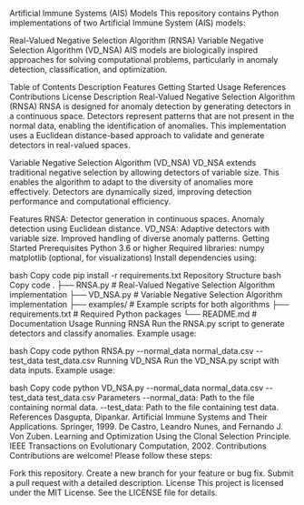Artificial Immune Systems (AIS) Models
This repository contains Python implementations of two Artificial Immune System (AIS) models:

Real-Valued Negative Selection Algorithm (RNSA)
Variable Negative Selection Algorithm (VD_NSA)
AIS models are biologically inspired approaches for solving computational problems, particularly in anomaly detection, classification, and optimization.

Table of Contents
Description
Features
Getting Started
Usage
References
Contributions
License
Description
Real-Valued Negative Selection Algorithm (RNSA)
RNSA is designed for anomaly detection by generating detectors in a continuous space. Detectors represent patterns that are not present in the normal data, enabling the identification of anomalies. This implementation uses a Euclidean distance-based approach to validate and generate detectors in real-valued spaces.

Variable Negative Selection Algorithm (VD_NSA)
VD_NSA extends traditional negative selection by allowing detectors of variable size. This enables the algorithm to adapt to the diversity of anomalies more effectively. Detectors are dynamically sized, improving detection performance and computational efficiency.

Features
RNSA:
Detector generation in continuous spaces.
Anomaly detection using Euclidean distance.
VD_NSA:
Adaptive detectors with variable size.
Improved handling of diverse anomaly patterns.
Getting Started
Prerequisites
Python 3.6 or higher
Required libraries:
numpy
matplotlib (optional, for visualizations)
Install dependencies using:

bash
Copy code
pip install -r requirements.txt
Repository Structure
bash
Copy code
.
├── RNSA.py                # Real-Valued Negative Selection Algorithm implementation
├── VD_NSA.py              # Variable Negative Selection Algorithm implementation
├── examples/              # Example scripts for both algorithms
├── requirements.txt       # Required Python packages
└── README.md              # Documentation
Usage
Running RNSA
Run the RNSA.py script to generate detectors and classify anomalies. Example usage:

bash
Copy code
python RNSA.py --normal_data normal_data.csv --test_data test_data.csv
Running VD_NSA
Run the VD_NSA.py script with data inputs. Example usage:

bash
Copy code
python VD_NSA.py --normal_data normal_data.csv --test_data test_data.csv
Parameters
--normal_data: Path to the file containing normal data.
--test_data: Path to the file containing test data.
References
Dasgupta, Dipankar. Artificial Immune Systems and Their Applications. Springer, 1999.
De Castro, Leandro Nunes, and Fernando J. Von Zuben. Learning and Optimization Using the Clonal Selection Principle. IEEE Transactions on Evolutionary Computation, 2002.
Contributions
Contributions are welcome! Please follow these steps:

Fork this repository.
Create a new branch for your feature or bug fix.
Submit a pull request with a detailed description.
License
This project is licensed under the MIT License. See the LICENSE file for details.